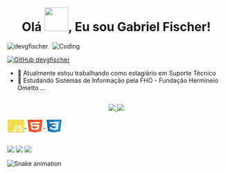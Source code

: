 <h1 align="center">Olá <img src="https://github.com/mitul3737/mitul3737/blob/main/Wave.gif" height="55px" width="55px">, Eu sou Gabriel Fischer!</h1>

<img align="right" alt="Coding" width="400" src="https://wallpaperaccess.com/full/869923.gif">
<p align="left"> <img src=https://komarev.com/ghpvc/?username=devgfischer&label=PROFILE+VIEWS&color=brightgreen&style=plastic alt="devgfischer"  /> </p>

[![GitHub devgfischer](https://img.shields.io/github/followers/devgfischer?style=social)](https://github.com/devgfischer)

- 🔭 Atualmente estou trabalhando como estagiário em Suporte Técnico
- 🌱 Estudando Sistemas de Informação pela FHO - Fundação Hermíneio Ometto ...

##

<div align="center">
  <a href="https://github.com/devgfischer">
  <img height="150em" src="https://github-readme-stats.vercel.app/api?username=devgfischer&show_icons=true&theme=dark&include_all_commits=true&count_private=true"/>
  <img height="150em" src="https://github-readme-stats.vercel.app/api/top-langs/?username=devgfischer&layout=compact&langs_count=7&theme=dark"/>
</div>
  <div style="display: inline_block"><br>
  <img align="center" alt="Gab-Js" height="30" width="40" src="https://raw.githubusercontent.com/devicons/devicon/master/icons/javascript/javascript-plain.svg">
  <img align="center" alt="Gab-HTML" height="30" width="40" src="https://raw.githubusercontent.com/devicons/devicon/master/icons/html5/html5-original.svg">
  <img align="center" alt="Gab-CSS" height="30" width="40" src="https://raw.githubusercontent.com/devicons/devicon/master/icons/css3/css3-original.svg">
</div>
  
  ##
  
  <div>
  <a href="https://instagram.com/gabrielf.biro" target="_blank"><img src="https://img.shields.io/badge/-Instagram-%23E4405F?style=for-the-badge&logo=instagram&logoColor=white" target="_blank"></a>
  <a href = "mailto:gfischer.dev@gmail.com"><img src="https://img.shields.io/badge/-Gmail-%23333?style=for-the-badge&logo=gmail&logoColor=white" target="_blank"></a>
  <a href="https://www.linkedin.com/in/gabrielr-fischer/" target="_blank"><img src="https://img.shields.io/badge/-LinkedIn-%230077B5?style=for-the-badge&logo=linkedin&logoColor=white" target="_blank"></a> 
  </div>
  
  ![Snake animation](https://github.com/devgfischer/devgfischer/blob/output/github-contribution-grid-snake.svg)
 
